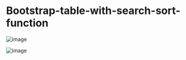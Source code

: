 # Bootstrap-table-with-search-sort-function

![image](https://user-images.githubusercontent.com/72413606/222980378-78b4df5b-c46c-4e68-9e13-44e683e565ff.png)

![image](https://user-images.githubusercontent.com/72413606/222980394-eec2ba66-95ad-4049-8f0d-95e45715e175.png)

